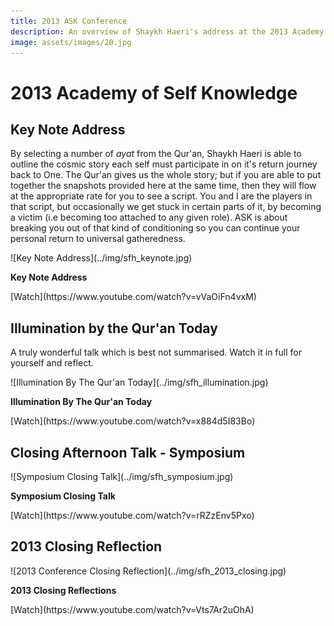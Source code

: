 ```yaml
---
title: 2013 ASK Conference
description: An overview of Shaykh Haeri's address at the 2013 Academy of Self Knowledge conference in South Africa.
image: assets/images/20.jpg
---
```


# 2013 Academy of Self Knowledge

## Key Note Address

By selecting a number of _ayat_ from the Qur'an, Shaykh Haeri is able to outline the cosmic story each self must participate in on it's return journey back to One. The Qur'an gives us the whole story; but if you are able to put together the snapshots provided here at the same time, then they will flow at the appropriate rate for you to see a script. You and I are the players in that script, but occasionally we get stuck in certain parts of it, by becoming a victim (i.e becoming too attached to any given role). ASK is about breaking you out of that kind of conditioning so you can continue your personal return to universal gatheredness.

<div markdown="1" class="card video sidebar center gemoji center-content">

<div markdown="2" class="video-image">
![Key Note Address](../img/sfh_keynote.jpg)
</div>

**Key Note Address**

<div markdown="3" class="video-link">
[Watch](https://www.youtube.com/watch?v=vVaOiFn4vxM)
</div>

</div>

<div markdown="1" class="clear"></div>

## Illumination by the Qur'an Today

A truly wonderful talk which is best not summarised. Watch it in full for yourself and reflect.

<div markdown="1" class="card video sidebar center gemoji center-content">

<div markdown="2" class="video-image">
![Illumination By The Qur'an Today](../img/sfh_illumination.jpg)
</div>

**Illumination By The Qur'an Today**

<div markdown="3" class="video-link">
[Watch](https://www.youtube.com/watch?v=x884d5I83Bo)
</div>

</div>

<div markdown="1" class="clear"></div>

## Closing Afternoon Talk - Symposium

<div markdown="1" class="card video sidebar center gemoji center-content">

<div markdown="2" class="video-image">
![Symposium Closing Talk](../img/sfh_symposium.jpg)
</div>

**Symposium Closing Talk**

<div markdown="3" class="video-link">
[Watch](https://www.youtube.com/watch?v=rRZzEnv5Pxo)
</div>

</div>

<div markdown="1" class="clear"></div>

## 2013 Closing Reflection 

<div markdown="1" class="card video sidebar center gemoji center-content">

<div markdown="2" class="video-image">
![2013 Conference Closing Reflection](../img/sfh_2013_closing.jpg)
</div>

**2013 Closing Reflections**

<div markdown="3" class="video-link">
[Watch](https://www.youtube.com/watch?v=Vts7Ar2uOhA)
</div>

</div>